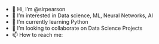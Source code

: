 - 👋 Hi, I’m @sirpearson
- 👀 I’m interested in Data science, ML, Neural Networks, AI
- 🌱 I’m currently learning Python
- 💞️ I’m looking to collaborate on Data Science Projects
- 📫 How to reach me:

<!---
sirpearson/sirpearson is a ✨ special ✨ repository because its `README.md` (this file) appears on your GitHub profile.
You can click the Preview link to take a look at your changes.
--->
